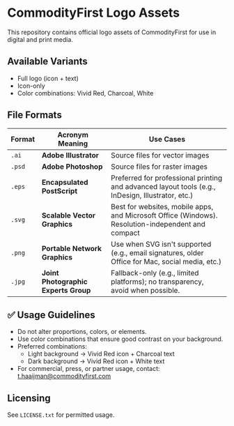# CommodityFirst Logo Assets

This repository contains official logo assets of CommodityFirst for use in digital and print media.

## Available Variants
- Full logo (icon + text)
- Icon-only
- Color combinations: Vivid Red, Charcoal, White


## File Formats

| Format | Acronym Meaning | Use Cases |
|--------|-----------------|-----------|
| `.ai`  | **Adobe Illustrator** | Source files for vector images |
| `.psd`  | **Adobe Photoshop** | Source files for raster images |
| `.eps` | **Encapsulated PostScript** | Preferred for professional printing and advanced layout tools (e.g., InDesign, Illustrator, etc.) |
| `.svg` | **Scalable Vector Graphics** | Best for websites, mobile apps, and Microsoft Office (Windows). Resolution-independent and compact |
| `.png` | **Portable Network Graphics** | Use when SVG isn't supported (e.g., email signatures, older Office for Mac, social media, etc.) |
| `.jpg` | **Joint Photographic Experts Group** | Fallback-only (e.g., limited platforms); no transparency, avoid when possible. |


## ✅ Usage Guidelines

- Do not alter proportions, colors, or elements.
- Use color combinations that ensure good contrast on your background.
- Preferred combinations:
  - Light background → Vivid Red icon + Charcoal text
  - Dark background → Vivid Red icon + White text
- For commercial, press, or partner usage, contact: [t.haaijman@commodityfirst.com](mailto:t.haaijman@commodityfirst.com)

## Licensing
See `LICENSE.txt` for permitted usage.
